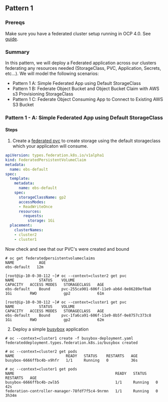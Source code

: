 ## Pattern 1

### Prereqs

Make sure you have a federated cluster setup running in OCP 4.0. See [guide](https://docs.google.com/document/d/1QvSvA2JxSvqRFjc92gqFZnn9-aPd-bA6RcErsqbbW58/edit#).

### Summary

In this pattern, we will deploy a Federated application across our clusters federating any resources needed (StorageClass, PVC, Application, Secrets, etc...). We will model the following scenarios:

- Pattern 1 A: Simple Federated App using Default StorageClass
- Pattern 1 B: Federate Object Bucket and Object Bucket Claim with AWS s3 Provisioning StorageClass
- Pattern 1 C: Federate Object Consuming App to Connect to Existing AWS S3 Bucket

### Pattern 1 - A: Simple Federated App using Default StorageClass

#### Steps
1. Create a [federated pvc](https://github.com/yard-turkey/multi-cluster/edit/master/examples/pattern1/pvc-federated.yaml) to create storage using the default storageclass which your applicaton will consume.

```yaml
apiVersion: types.federation.k8s.io/v1alpha1
kind: FederatedPersistentVolumeClaim
metadata:
  name: ebs-default
spec:
  template:
    metadata:
      name: ebs-default
    spec:
      storageClassName: gp2
      accessModes:
      - ReadWriteOnce
      resources:
        requests:
          storage: 1Gi
  placement:
    clusterNames:
    - cluster2
    - cluster1
```
Now check and see that our PVC's were created and bound

```
# oc get federatedpersistentvolumeclaims
NAME           AGE
ebs-default   12m

[root@ip-10-0-30-112 ~]# oc --context=cluster2 get pvc
NAME           STATUS    VOLUME                                     CAPACITY   ACCESS MODES   STORAGECLASS   AGE
ebs-default    Bound     pvc-255ca901-606f-11e9-ab6d-0e86289ef8a8   1Gi        RWO            gp2            61m

[root@ip-10-0-30-112 ~]# oc --context=cluster1 get pvc
NAME           STATUS    VOLUME                                     CAPACITY   ACCESS MODES   STORAGECLASS   AGE
ebs-default    Bound     pvc-1fa6ca91-606f-11e9-8b5f-0e8757c373c8   1Gi        RWO            gp2            62m

```

2. Deploy a simple [busybox](https://github.com/yard-turkey/multi-cluster/edit/master/examples/pattern1/busybox-deployment.yaml) application

```
# oc --context=cluster1 create -f busybox-deployment.yaml 
federateddeployment.types.federation.k8s.io/busybox created

# oc --context=cluster2 get pods
NAME                       READY   STATUS    RESTARTS   AGE
busybox-6666ffbc4b-x9hfr   1/1     Running   0          36s

# oc --context=cluster1 get pods
NAME                                             READY   STATUS    RESTARTS   AGE
busybox-6666ffbc4b-zwlb5                         1/1     Running   0          42s
federation-controller-manager-78fdf7f5c4-9nrmn   1/1     Running   0          3h34m
```
